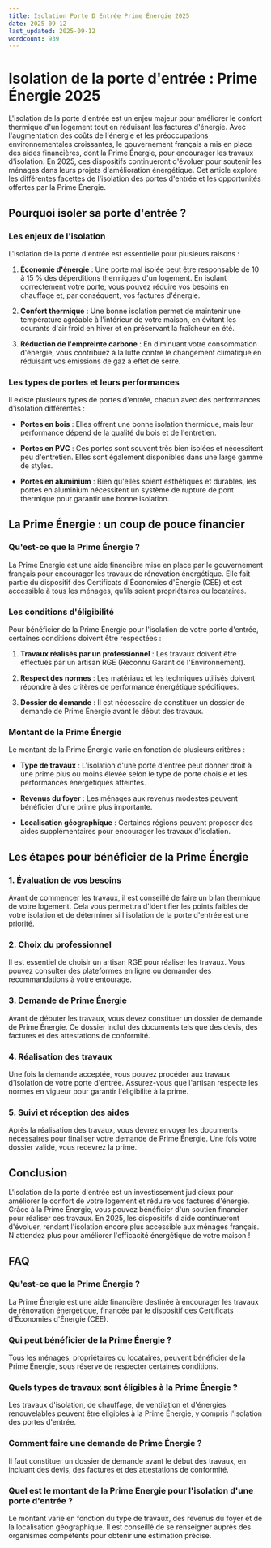 ```yaml
---
title: Isolation Porte D Entrée Prime Énergie 2025
date: 2025-09-12
last_updated: 2025-09-12
wordcount: 939
---
```


# Isolation de la porte d'entrée : Prime Énergie 2025

L'isolation de la porte d'entrée est un enjeu majeur pour améliorer le confort thermique d'un logement tout en réduisant les factures d'énergie. Avec l'augmentation des coûts de l'énergie et les préoccupations environnementales croissantes, le gouvernement français a mis en place des aides financières, dont la Prime Énergie, pour encourager les travaux d'isolation. En 2025, ces dispositifs continueront d'évoluer pour soutenir les ménages dans leurs projets d'amélioration énergétique. Cet article explore les différentes facettes de l'isolation des portes d'entrée et les opportunités offertes par la Prime Énergie.

## Pourquoi isoler sa porte d'entrée ?

### Les enjeux de l'isolation

L'isolation de la porte d'entrée est essentielle pour plusieurs raisons :

1. **Économie d'énergie** : Une porte mal isolée peut être responsable de 10 à 15 % des déperditions thermiques d'un logement. En isolant correctement votre porte, vous pouvez réduire vos besoins en chauffage et, par conséquent, vos factures d'énergie.

2. **Confort thermique** : Une bonne isolation permet de maintenir une température agréable à l'intérieur de votre maison, en évitant les courants d'air froid en hiver et en préservant la fraîcheur en été.

3. **Réduction de l'empreinte carbone** : En diminuant votre consommation d'énergie, vous contribuez à la lutte contre le changement climatique en réduisant vos émissions de gaz à effet de serre.

### Les types de portes et leurs performances

Il existe plusieurs types de portes d'entrée, chacun avec des performances d'isolation différentes :

- **Portes en bois** : Elles offrent une bonne isolation thermique, mais leur performance dépend de la qualité du bois et de l'entretien.

- **Portes en PVC** : Ces portes sont souvent très bien isolées et nécessitent peu d'entretien. Elles sont également disponibles dans une large gamme de styles.

- **Portes en aluminium** : Bien qu'elles soient esthétiques et durables, les portes en aluminium nécessitent un système de rupture de pont thermique pour garantir une bonne isolation.

## La Prime Énergie : un coup de pouce financier

### Qu'est-ce que la Prime Énergie ?

La Prime Énergie est une aide financière mise en place par le gouvernement français pour encourager les travaux de rénovation énergétique. Elle fait partie du dispositif des Certificats d'Économies d'Énergie (CEE) et est accessible à tous les ménages, qu'ils soient propriétaires ou locataires.

### Les conditions d'éligibilité

Pour bénéficier de la Prime Énergie pour l'isolation de votre porte d'entrée, certaines conditions doivent être respectées :

1. **Travaux réalisés par un professionnel** : Les travaux doivent être effectués par un artisan RGE (Reconnu Garant de l'Environnement).

2. **Respect des normes** : Les matériaux et les techniques utilisés doivent répondre à des critères de performance énergétique spécifiques.

3. **Dossier de demande** : Il est nécessaire de constituer un dossier de demande de Prime Énergie avant le début des travaux.

### Montant de la Prime Énergie

Le montant de la Prime Énergie varie en fonction de plusieurs critères :

- **Type de travaux** : L'isolation d'une porte d'entrée peut donner droit à une prime plus ou moins élevée selon le type de porte choisie et les performances énergétiques atteintes.

- **Revenus du foyer** : Les ménages aux revenus modestes peuvent bénéficier d'une prime plus importante.

- **Localisation géographique** : Certaines régions peuvent proposer des aides supplémentaires pour encourager les travaux d'isolation.

## Les étapes pour bénéficier de la Prime Énergie

### 1. Évaluation de vos besoins

Avant de commencer les travaux, il est conseillé de faire un bilan thermique de votre logement. Cela vous permettra d'identifier les points faibles de votre isolation et de déterminer si l'isolation de la porte d'entrée est une priorité.

### 2. Choix du professionnel

Il est essentiel de choisir un artisan RGE pour réaliser les travaux. Vous pouvez consulter des plateformes en ligne ou demander des recommandations à votre entourage.

### 3. Demande de Prime Énergie

Avant de débuter les travaux, vous devez constituer un dossier de demande de Prime Énergie. Ce dossier inclut des documents tels que des devis, des factures et des attestations de conformité.

### 4. Réalisation des travaux

Une fois la demande acceptée, vous pouvez procéder aux travaux d'isolation de votre porte d'entrée. Assurez-vous que l'artisan respecte les normes en vigueur pour garantir l'éligibilité à la prime.

### 5. Suivi et réception des aides

Après la réalisation des travaux, vous devrez envoyer les documents nécessaires pour finaliser votre demande de Prime Énergie. Une fois votre dossier validé, vous recevrez la prime.

## Conclusion

L'isolation de la porte d'entrée est un investissement judicieux pour améliorer le confort de votre logement et réduire vos factures d'énergie. Grâce à la Prime Énergie, vous pouvez bénéficier d'un soutien financier pour réaliser ces travaux. En 2025, les dispositifs d'aide continueront d'évoluer, rendant l'isolation encore plus accessible aux ménages français. N'attendez plus pour améliorer l'efficacité énergétique de votre maison !

## FAQ

### Qu'est-ce que la Prime Énergie ?

La Prime Énergie est une aide financière destinée à encourager les travaux de rénovation énergétique, financée par le dispositif des Certificats d'Économies d'Énergie (CEE).

### Qui peut bénéficier de la Prime Énergie ?

Tous les ménages, propriétaires ou locataires, peuvent bénéficier de la Prime Énergie, sous réserve de respecter certaines conditions.

### Quels types de travaux sont éligibles à la Prime Énergie ?

Les travaux d'isolation, de chauffage, de ventilation et d'énergies renouvelables peuvent être éligibles à la Prime Énergie, y compris l'isolation des portes d'entrée.

### Comment faire une demande de Prime Énergie ?

Il faut constituer un dossier de demande avant le début des travaux, en incluant des devis, des factures et des attestations de conformité.

### Quel est le montant de la Prime Énergie pour l'isolation d'une porte d'entrée ?

Le montant varie en fonction du type de travaux, des revenus du foyer et de la localisation géographique. Il est conseillé de se renseigner auprès des organismes compétents pour obtenir une estimation précise.